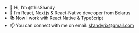 - 👋 Hi, I’m @thisShandy
- 👀 I’m React, Next.js & React-Native developer from Belarus
- 📚 Now I work with React Native & TypeScript
- 📫 You can connect with me on email: shandyrix@gmail.com
